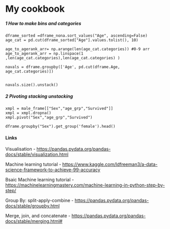 
# My cookbook
##### 1 How to make bins and categories


```
dframe_sorted =dframe_nona.sort_values("Age", ascending=False)
age_cat = pd.cut(dframe_sorted["Age"].values.tolist(), 10)

age_to_agerank_arr= np.arange(len(age_cat.categories)) #0-9 arr
age_to_agerank_arr = np.linspace(1 ,len(age_cat.categories),len(age_cat.categories) )

navals = dframe.groupby(['Age', pd.cut(dframe.Age, age_cat.categories)])


navals.size().unstack()
```

##### 2 Pivoting stacking unstacking
```
xmpl = male_frame[["Sex","age_grp","Survived"]]
xmpl = xmpl.dropna()
xmpl.pivot("Sex","age_grp","Survived")

dframe.groupby("Sex").get_group('female').head()
```



#### Links
Visualisation - https://pandas.pydata.org/pandas-docs/stable/visualization.html

Machine learning tutorial - https://www.kaggle.com/ldfreeman3/a-data-science-framework-to-achieve-99-accuracy

Bsaic Machine learning tutorial - https://machinelearningmastery.com/machine-learning-in-python-step-by-step/

Group By: split-apply-combine - https://pandas.pydata.org/pandas-docs/stable/groupby.html

Merge, join, and concatenate - https://pandas.pydata.org/pandas-docs/stable/merging.html#